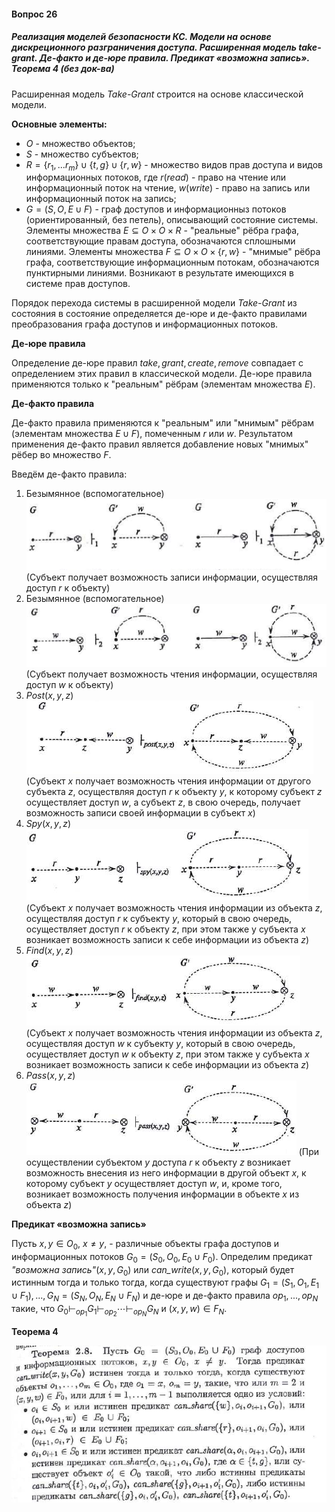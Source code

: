 #### Вопрос 26

##### Реализация моделей безопасности КС. Модели на основе дискреционного разграничения доступа. Расширенная модель take-grant. Де-факто и де-юре правила. Предикат «возможна запись». Теорема 4 (без док-ва)

Расширенная модель *Take-Grant* строится на основе классической модели.

**Основные элементы:**

- $O$ - множество объектов;
- $S$ - множество субъектов;
- $R= \{r_1,...r_m\} \cup \{t,g\} \cup \{r,w\}$ - множество видов прав доступа и видов информационных потоков, где $r(read)$ - право на чтение или информационный поток на чтение, $w(write)$ - право на запись или информационный поток на запись;
- $G=(S,O,E \cup F)$ - граф доступов и информационныз потоков (ориентированный, без петель), описывающий состояние системы. Элементы множества $E \subseteq O \times O \times R$ - "реальные" рёбра графа, соответствующие правам доступа, обозначаются сплошными линиями. Элементы множества $F \subseteq O \times O \times \{r,w\}$ - "мнимые" рёбра графа, соответствующие информационным потокам, обозначаются пунктирными линиями. Возникают в результате имеющихся в системе прав доступов.

Порядок перехода системы в расширенной модели *Take-Grant* из состояния в состояние определяется де-юре и де-факто правилами преобразования графа доступов и информационных потоков.

**Де-юре правила**

Определение де-юре правил $take, grant, create, remove$ совпадает с определением этих правил в классической модели. Де-юре правила применяются только к "реальным" рёбрам (элементам множества $E$).

**Де-факто правила**

Де-факто правила применяются к "реальным" или "мнимым" рёбрам (элементам множества $E \cup F$), помеченным $r$ или $w$. Результатом применения де-факто правил является добавление новых "мнимых" рёбер во множество $F$.

Введём де-факто правила:

1. Безымянное (вспомогательное)
![Screenshot_1](./Answer_26/Screenshot_1.png)
(Субъект получает возможность записи информации, осуществляя доступ $r$ к объекту)
2. Безымянное (вспомогательное)
![Screenshot_2](./Answer_26/Screenshot_2.png)
(Субъект получает возможность чтения информации, осуществляя доступ $w$ к объекту)
3. $Post(x,y,z)$
![Screenshot_3](./Answer_26/Screenshot_3.png)
(Субъект $x$ получает возможность чтения информации от другого субъекта $z$, осуществляя доступ $r$ к объекту $y$, к которому субъект $z$ осуществляет доступ $w$, а субъект $z$, в свою очередь, получает возможность записи своей информации в субъект $x$)
4. $Spy(x,y,z)$
![Screenshot_4](./Answer_26/Screenshot_4.png)
(Субъект $x$ получает возможность чтения информации из объекта $z$, осуществляя доступ $r$ к субъекту $y$, который в свою очередь, осуществляет доступ $r$ к объекту $z$, при этом также у субъекта $x$ возникает возможность записи к себе информации из объекта $z$)
5. $Find(x,y,z)$
![Screenshot_5](./Answer_26/Screenshot_5.png)
(Субъект $x$ получает возможность чтения информации из объекта $z$, осуществляя доступ $w$ к субъекту $y$, который в свою очередь, осуществляет доступ $w$ к объекту $z$, при этом также у субъекта $x$ возникает возможность записи к себе информации из объекта $z$)
6. $Pass(x,y,z)$
![Screenshot_6](./Answer_26/Screenshot_6.png)
(При осуществлении субъектом $y$ доступа $r$ к объекту $z$ возникает возможность внесения из него информации в другой объект $x$, к которому субъект $y$ осуществляет доступ $w$, и, кроме того, возникает возможность получения информации в объекте $x$ из объекта $z$)

**Предикат «возможна запись»**

Пусть $x,y \in O_0$, $x\ne y$, - различные объекты графа доступов и информационных потоков $G_0 = (S_0,O_0,E_0 \cup F_0)$. Определим предикат *"возможна запись"*$(x,y,G_0)$ или *can_write*$(x,y,G_0)$, который будет истинным тогда и только тогда, когда существуют графы $G_1 = (S_1,O_1,E_1 \cup F_1), ..., G_N = (S_N,O_N,E_N \cup F_N)$ и де-юре и де-факто правила $op_1,...,op_N$ такие, что $G_0 \vdash_{op_1} G_1 \vdash_{op_2} \dotsb \vdash_{op_N} G_N$ и $(x,y,w) \in F_N$.

**Теорема 4**

![Screenshot_7](./Answer_26/Screenshot_7.png)